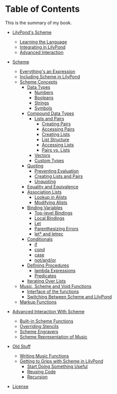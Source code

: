 # Table of Contents

This is the summary of my book.

* [LilyPond's Scheme](intro/README.md)
    * [Learning the Language](intro/language.md)
    * [Integrating in LilyPond](intro/integrating.md)
    * [Advanced Interaction](intro/advanced.md)
* [Scheme](scheme/README.md)
    * [Everything's an Expression](scheme/expressions.md)
    * [Including Scheme in LilyPond](scheme/including.md)
    * [Scheme Concepts](scheme/concepts.md)
        * [Data Types](scheme/data-types/README.md)
            * [Numbers](scheme/data-types/numbers.md)
            * [Booleans](scheme/data-types/booleans.md)
            * [Strings](scheme/data-types/strings.md)
            * [Symbols](scheme/data-types/symbols.md)
        * [Compound Data Types](scheme/data-types/compound.md)
            * [Lists and Pairs](scheme/data-types/lists-and-pairs/README.md)
                * [Creating Pairs](scheme/data-types/lists-and-pairs/creating-pairs.md)
                * [Accessing Pairs](scheme/data-types/lists-and-pairs/accessing-pairs.md)
                * [Creating Lists](scheme/data-types/lists-and-pairs/creating-lists.md)
                * [List Structure](scheme/data-types/lists-and-pairs/structure.md)
                * [Accessing Lists](scheme/data-types/lists-and-pairs/accessing-lists.md)
                * [Pairs vs. Lists](scheme/data-types/lists-and-pairs/list-pair-comparison.md)
            * [Vectors]()
            * [Custom Types](scheme/data-types/custom.md)
        * [Quoting](scheme/quoting/README.md)
            * [Preventing Evaluation](scheme/quoting/preventing-evaluation.md)
            * [Creating Lists and Pairs](scheme/quoting/lists-and-pairs.md)
            * [Unquoting](scheme/quoting/unquoting.md)
        * [Equality and Equivalence](scheme/equality.md)
        * [Association Lists](scheme/alists/README.md)
            * [Lookup in Alists](scheme/alists/retrieving.md)
            * [Modifying Alists](scheme/alists/modifying.md)
        * [Binding Variables](scheme/binding/README.md)
            * [Top-level Bindings](scheme/binding/top-level.md)
            * [Local Bindings](scheme/binding/local.md)
            * [Let](scheme/binding/let.md)
            * [Parenthesizing Errors](scheme/binding/paren-errors.md)
            * [let* and letrec](scheme/binding/letstar.md)
        * [Conditionals](scheme/conditionals/README.md)
            * [if](scheme/conditionals/if.md)
            * [cond](scheme/conditionals/cond.md)
            * [case](scheme/conditionals/case.md)
            * [not/and/or](scheme/conditionals/logical.md)
        * [Defining Procedures](scheme/defining-procedures.md)
            * [lambda Expressions](scheme/lambda.md)
            * [Predicates](scheme/predicates.md)
        * [Iterating Over Lists]()
    * [Music, Scheme and Void Functions](lilypond/functions/music-scheme-void.md)
        * [Interface of the functions](lilypond/functions/interface.md)
        * [Switching Between Scheme and LilyPond](lilypond/functions/switch-languages.md)
    * [Markup Functions]()

* [Advanced Interaction With Scheme](advanced/README.md)
    * [Built-in Scheme Functions](advanced/built-in/README.md)
    * [Overriding Stencils]()
    * [Scheme Engravers](advanced/engravers/README.me)
    * [Scheme Representation of Music](advanced/scheme-music/README.md)
* [Old Stuff]()
    * [Writing Music Functions](old-stuff/functions/README.md)
    * [Getting to Grips with Scheme in LilyPond](old-stuff/functions/01.md)
        * [Start Doing Something Useful](old-stuff/functions/02.md)
        * [Reusing Code](old-stuff/functions/03.md)
        * [Recursion](old-stuff/functions/04.md)
* [License](license.md)
